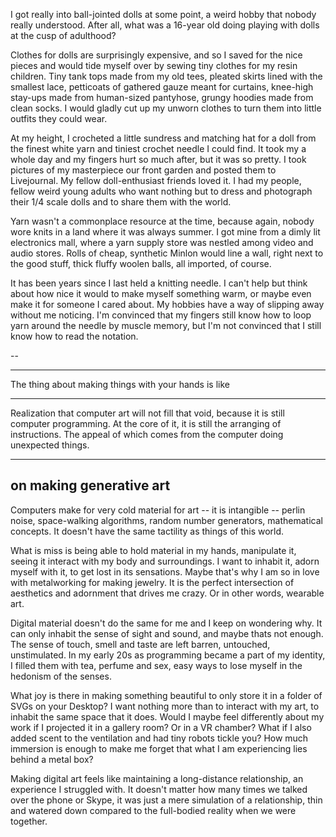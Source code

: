 
I got really into ball-jointed dolls at some point, a weird hobby that nobody really understood. After all, what was a 16-year old doing playing with dolls at the cusp of adulthood?

Clothes for dolls are surprisingly expensive, and so I saved for the nice pieces and would tide myself over by sewing tiny clothes for my resin children. Tiny tank tops made from my old tees, pleated skirts lined with the smallest lace, petticoats of gathered gauze meant for curtains, knee-high stay-ups made from human-sized pantyhose, grungy hoodies made from clean socks. I would gladly cut up my unworn clothes to turn them into little outfits they could wear.

At my height, I crocheted a little sundress and matching hat for a doll from the finest white yarn and tiniest crochet needle I could find. It took my a whole day and my fingers hurt so much after, but it was so pretty. I took pictures of my masterpiece our front garden and posted them to Livejournal. My fellow doll-enthusiast friends loved it. I had my people, fellow weird young adults who want nothing but to dress and photograph their 1/4 scale dolls and to share them with the world.

Yarn wasn't a commonplace resource at the time, because again, nobody wore knits in a land where it was always summer. I got mine from a dimly lit electronics mall, where a yarn supply store was nestled among video and audio stores. Rolls of cheap, synthetic Minlon would line a wall, right next to the good stuff, thick fluffy woolen balls, all imported, of course.


It has been years since I last held a knitting needle. I can't help but think about how nice it would to make myself something warm, or maybe even make it for someone I cared about. My hobbies have a way of slipping away without me noticing. I'm convinced that my fingers still know how to loop yarn around the needle by muscle memory, but I'm not convinced that I still know how to read the notation.

--


---

The thing about making things with your hands is like

---

Realization that computer art will not fill that void, because it is still computer programming. At the core of it, it is still the arranging of instructions. The appeal of which comes from the computer doing unexpected things.

---

## on making generative art

Computers make for very cold material for art -- it is intangible -- perlin noise, space-walking algorithms, random number generators, mathematical concepts. It doesn't have the same tactility as things of this world.

What is miss is being able to hold material in my hands, manipulate it, seeing it interact with my body and surroundings. I want to inhabit it, adorn myself with it, to get lost in its sensations. Maybe that's why I am so in love with metalworking for making jewelry. It is the perfect intersection of aesthetics and adornment that drives me crazy. Or in other words, wearable art.

Digital material doesn't do the same for me and I keep on wondering why. It can only inhabit the sense of sight and sound, and maybe thats not enough. The sense of touch, smell and taste are left barren, untouched, unstimulated. In my early 20s as programming became a part of my identity, I filled them with tea, perfume and sex, easy ways to lose myself in the hedonism of the senses.

What joy is there in making something beautiful to only store it in a folder of SVGs on your Desktop? I want nothing more than to interact with my art, to inhabit the same space that it does. Would I maybe feel differently about my work if I projected it in a gallery room? Or in a VR chamber? What if I also added scent to the ventilation and had tiny robots tickle you? How much immersion is enough to make me forget that what I am experiencing lies behind a metal box?

Making digital art feels like maintaining a long-distance relationship, an experience I struggled with. It doesn't matter how many times we talked over the phone or Skype, it was just a mere simulation of a relationship, thin and watered down compared to the full-bodied reality when we were together.


